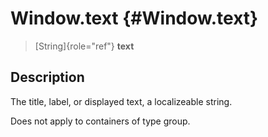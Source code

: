 Window.text {#Window.text}
===========

> [String]{role="ref"} **text**

Description
-----------

The title, label, or displayed text, a localizeable string.

Does not apply to containers of type group.
